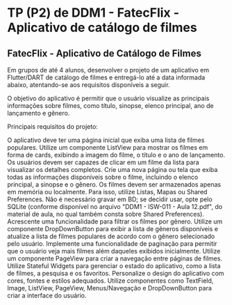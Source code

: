 # TP (P2) de DDM1 - FatecFlix - Aplicativo de catálogo de filmes 

## FatecFlix - Aplicativo de Catálogo de Filmes

Em grupos de até 4 alunos, desenvolver o projeto de um aplicativo em Flutter/DART de catálogo de filmes e entregá-lo até a data informada abaixo, atentando-se aos requisitos disponíveis a seguir.

O objetivo do aplicativo é permitir que o usuário visualize as principais informações sobre filmes, como título, sinopse, elenco principal, ano de lançamento e gênero.

Principais requisitos do projeto:

O aplicativo deve ter uma página inicial que exiba uma lista de filmes populares. Utilize um componente ListView para mostrar os filmes em forma de cards, exibindo a imagem do filme, o título e o ano de lançamento.
Os usuários devem ser capazes de clicar em um filme da lista para visualizar os detalhes completos. Crie uma nova página ou tela que exiba todas as informações disponíveis sobre o filme, incluindo o elenco principal, a sinopse e o gênero.
Os filmes devem ser armazenados apenas em memória ou localmente. Para isso, utilize Listas, Mapas  ou Shared Preferences. Não é necessário gravar em BD; se decidir usar, opte pelo SQLite (conforme disponível no arquivo "DDM1 - ISW-011 - Aula 12.pdf", do material de aula, no qual também consta sobre Shared Preferences).
Acrescente uma funcionalidade para filtrar os filmes por gênero. Utilize um componente DropDownButton para exibir a lista de gêneros disponíveis e atualize a lista de filmes populares de acordo com o gênero selecionado pelo usuário.
Implemente uma funcionalidade de paginação para permitir que o usuário veja mais filmes além daqueles exibidos inicialmente. Utilize um componente PageView para criar a navegação entre páginas de filmes.
Utilize Stateful Widgets para gerenciar o estado do aplicativo, como a lista de filmes, a pesquisa e os favoritos.
Personalize o design do aplicativo com cores, fontes e estilos adequados. Utilize componentes como TextField, Image, ListView, PageView, Menus/Navegação e DropDownButton para criar a interface do usuário.
